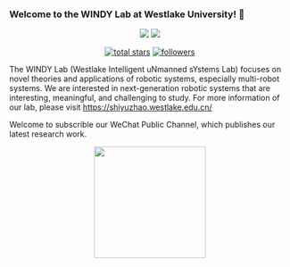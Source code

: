 ### Welcome to the WINDY Lab at Westlake University! 👋

<p align="center">
  <a href="https://space.bilibili.com/2044042934">
    <img src="https://bilistats.lonelyion.com/followers?uid=2044042934"></a>
<!--   <a href="https://www.zhihu.com/people/kong-zhong-ji-qi-ren-qian-yan">
    <img src="https://img.shields.io/badge/None-blue?logo=zhihu&logoColor=blue&label=Follower&labelColor=white&color=blue"></a> -->
  <a href="https://www.youtube.com/channel/UCztGtS5YYiNv8x3pj9hLVgg">
    <img src="https://img.shields.io/badge/Youtube-blue?logo=youtube&logoColor=white&labelColor=grey&color=blue"></a>
</p>

<p align="center">
  <a href="https://github.com/WestlakeIntelligentRobotics?tab=repositories&sort=stargazers">
    <img alt="total stars" title="Total stars on GitHub" src="https://custom-icon-badges.demolab.com/github/stars/WestlakeIntelligentRobotics?color=55960c&style=for-the-badge&labelColor=488207&logo=star"/></a>
  <a href="https://github.com/WestlakeIntelligentRobotics?tab=followers">
    <img alt="followers" title="Follow me on Github" src="https://custom-icon-badges.demolab.com/github/followers/WestlakeIntelligentRobotics?color=236ad3&labelColor=1155ba&style=for-the-badge&logo=person-add&label=Follow&logoColor=white"/></a>
</p>

The WINDY Lab (Westlake Intelligent uNmanned sYstems Lab) focuses on novel theories and applications of robotic systems, especially multi-robot systems. We are interested in next-generation robotic systems that are interesting, meaningful, and challenging to study. For more information of our lab, please visit https://shiyuzhao.westlake.edu.cn/

Welcome to subscrible our WeChat Public Channel, which publishes our latest research work.

<div align="center">
<img src="https://github.com/WestlakeIntelligentRobotics/WestlakeIntelligentRobotics/assets/125523389/9dd0337b-7779-4902-9dd3-032bf42e729a" width="200" height="200">
</div>
